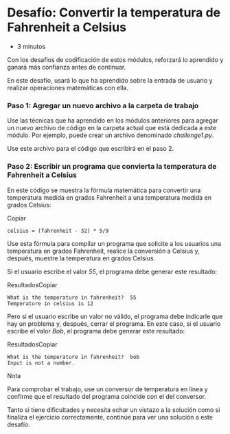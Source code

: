 # Desafío: Convertir la temperatura de Fahrenheit a Celsius

- 3 minutos

Con los desafíos de codificación de estos módulos, reforzará lo aprendido y ganará más confianza antes de continuar.

En este desafío, usará lo que ha aprendido sobre la entrada de usuario y realizar operaciones matemáticas con ella.

### Paso 1: Agregar un nuevo archivo a la carpeta de trabajo

Use las técnicas que ha aprendido en los módulos anteriores para agregar un nuevo archivo de código en la carpeta actual que está dedicada a este módulo. Por ejemplo, puede crear un archivo denominado *challenge1.py*.

Use este archivo para el código que escribirá en el paso 2.

### Paso 2: Escribir un programa que convierta la temperatura de Fahrenheit a Celsius

En este código se muestra la fórmula matemática para convertir una temperatura medida en grados Fahrenheit a una temperatura medida en grados Celsius:

Copiar

```
celsius = (fahrenheit - 32) * 5/9
```

Use esta fórmula para compilar un programa que solicite a los usuarios una temperatura en grados Fahrenheit, realice la conversión a Celsius y, después, muestre la temperatura en grados Celsius.

Si el usuario escribe el valor *55*, el programa debe generar este resultado:

ResultadosCopiar

```output
What is the temperature in fahrenheit?  55
Temperature in celsius is 12
```

Pero si el usuario escribe un valor no válido, el programa debe indicarle que hay un problema y, después, cerrar el programa. En este caso, si el usuario escribe el valor *Bob*, el programa debe generar este resultado:

ResultadosCopiar

```output
What is the temperature in fahrenheit?  bob
Input is not a number.
```

 Nota

Para comprobar el trabajo, use un conversor de temperatura en línea y confirme que el resultado del programa coincide con el del conversor.

Tanto si tiene dificultades y necesita echar un vistazo a la solución como si finaliza el ejercicio correctamente, continúe para ver una solución a este desafío.